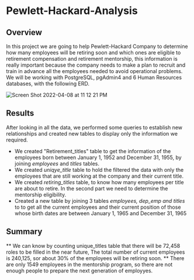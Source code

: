 # Pewlett-Hackard-Analysis

## Overview
In this project we are going to help Pewlett-Hackard Company to determine how many employees will be retiring soon and which ones are eligible to retirement compensation and retirement mentorship, this information is really important because the company needs to make a plan to recruit and train in advance all the employees needed to avoid operational problems. We will be working with PostgreSQL, pgAdmin4 and 6 Human Resources databases, with the following ERD.

![Screen Shot 2022-04-08 at 11 12 21 PM](https://user-images.githubusercontent.com/43548929/162559156-fb048b27-47ed-42cc-9ce3-ce0bdad2e098.png)

## Results
After looking in all the data, we performed some queries to establish new relationships and created new tables to display only the information we required.
* We created "Retirement_titles" table to get the information of the  employees born between January 1, 1952 and December 31, 1955, by joining *employees* and *titles* tables.
* We created *uniqye_title* table to hold the filtered the data with only the employees that are still working at the company and their current title.
* We created *retiring_titles* table, to know how many employees per title are about to retire.
In the second part we need to determine the mentorship eligibility.
* Created a new table by joining 3 tables *employees, dep_emp and titles* to to get all the current employees and their current position of those whose birth dates are between January 1, 1965 and December 31, 1965

## Summary
** We can know by counting unique_titles table that there will be 72,458 roles to be filled in the near future,  The total number of current employees is 240,125, sor about 30% of the employees will be retiring soon.
** There are only 1549 employees in the mentorship program, so there are not enough people to prepare the next generation of employyes.
